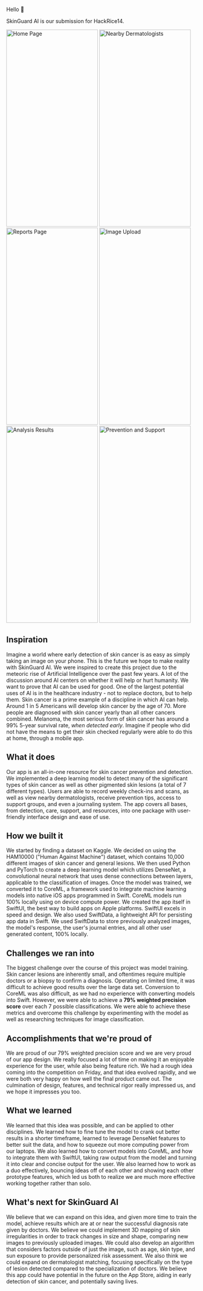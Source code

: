 Hello 👋

SkinGuard AI is our submission for HackRice14.

<img src="https://github.com/user-attachments/assets/a6f7e989-b8dd-4e15-98a6-6f3e258cc2de" alt="Home Page" width="242" height="520">
<img src="https://https://github.com/user-attachments/assets/c31ad869-0d7c-42b1-8d2c-f43a5b4f36c4" alt="Nearby Dermatologists" width="242" height="520">
<img src="https://github.com/user-attachments/assets/5c6808b5-6e75-4c75-8d2b-3b61a8c305fa" alt="Reports Page" width="242" height="520">
<img src="https://github.com/user-attachments/assets/b7dc4e91-02ff-45d7-9337-c2634106c6d6" alt="Image Upload" width="242" height="520">
<img src="https://github.com/user-attachments/assets/5467f9c1-086c-4f43-92a2-0343ed7a9afd" alt="Analysis Results" width="242" height="520">
<img src="https://github.com/user-attachments/assets/6df040e1-2ca3-4b03-9b7f-f39adce6650e" alt="Prevention and Support" width="242" height="520">


## Inspiration
Imagine a world where early detection of skin cancer is as easy as simply taking an image on your phone. This is the future we hope to make reality with SkinGuard AI. We were inspired to create this project due to the meteoric rise of Artificial Intelligence over the past few years. A lot of the discussion around AI centers on whether it will help or hurt humanity. We want to prove that AI can be used for good. One of the largest potential uses of AI is in the healthcare industry - not to replace doctors, but to help them. Skin cancer is a prime example of a discipline in which AI can help. Around 1 in 5 Americans will develop skin cancer by the age of 70. More people are diagnosed with skin cancer yearly than all other cancers combined. Melanoma, the most serious form of skin cancer has around a 99% 5-year survival rate, *when detected early*. Imagine if people who did not have the means to get their skin checked regularly were able to do this at home, through a mobile app. 

## What it does
Our app is an all-in-one resource for skin cancer prevention and detection. We implemented a deep learning model to detect many of the significant types of skin cancer as well as other pigmented skin lesions (a total of 7 different types). Users are able to record weekly check-ins and scans, as well as view nearby dermatologists, receive prevention tips, access to support groups, and even a journaling system. The app covers all bases, from detection, care, support, and resources, into one package with user-friendly interface design and ease of use.

## How we built it
We started by finding a dataset on Kaggle. We decided on using the HAM10000 ("Human Against Machine") dataset, which contains 10,000 different images of skin cancer and general lesions. We then used Python and PyTorch to create a deep learning model which utilizes DenseNet, a convolutional neural network that uses dense connections between layers, applicable to the classification of images. Once the model was trained, we converted it to CoreML, a framework used to integrate machine learning models into native iOS apps programmed in Swift. CoreML models run 100% locally using on device compute power. We created the app itself in SwiftUI, the best way to build apps on Apple platforms. SwiftUI excels in speed and design. We also used SwiftData, a lightweight API for persisting app data in Swift. We used SwiftData to store previously analyzed images, the model's response, the user's journal entries, and all other user generated content, 100% locally.

## Challenges we ran into
The biggest challenge over the course of this project was model training. Skin cancer lesions are inherently small, and oftentimes require multiple doctors or a biopsy to confirm a diagnosis. Operating on limited time, it was difficult to achieve good results over the large data set. Conversion to CoreML was also difficult, as we had no experience with converting models into Swift. However, we were able to achieve a **79% weighted precision score** over each 7 possible classifications. We were able to achieve these metrics and overcome this challenge by experimenting with the model as well as researching techniques for image classification.

## Accomplishments that we're proud of
We are proud of our 79% weighted precision score and we are very proud of our app design. We really focused a lot of time on making it an enjoyable experience for the user, while also being feature rich. We had a rough idea coming into the competition on Friday, and that idea evolved rapidly, and we were both very happy on how well the final product came out. The culmination of design, features, and technical rigor really impressed us, and we hope it impresses you too.

## What we learned
We learned that this idea was possible, and can be applied to other disciplines. We learned how to fine tune the model to crank out better results in a shorter timeframe, learned to leverage DenseNet features to better suit the data, and how to squeeze out more computing power from our laptops. We also learned how to convert models into CoreML, and how to integrate them with SwiftUI, taking raw output from the model and turning it into clear and concise output for the user. We also learned how to work as a duo effectively, bouncing ideas off of each other and showing each other prototype features, which led us both to realize we are much more effective working together rather than solo.

## What's next for SkinGuard AI
We believe that we can expand on this idea, and given more time to train the model, achieve results which are at or near the successful diagnosis rate given by doctors. We believe we could implement 3D mapping of skin irregularities in order to track changes in size and shape, comparing new images to previously uploaded images. We could also develop an algorithm that considers factors outside of just the image, such as age, skin type, and sun exposure to provide personalized risk assessment. We also think we could expand on dermatologist matching, focusing specifically on the type of lesion detected compared to the specialization of doctors. We believe this app could have potential in the future on the App Store, aiding in early detection of skin cancer, and potentially saving lives. 


